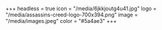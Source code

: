 +++
headless = true
icon = "/media/6jkkjoutg4u41.jpg"
logo = "/media/assassins-creed-logo-700x394.png"
image = "/media/images.jpeg"
color = "#5a4ae3"
+++
